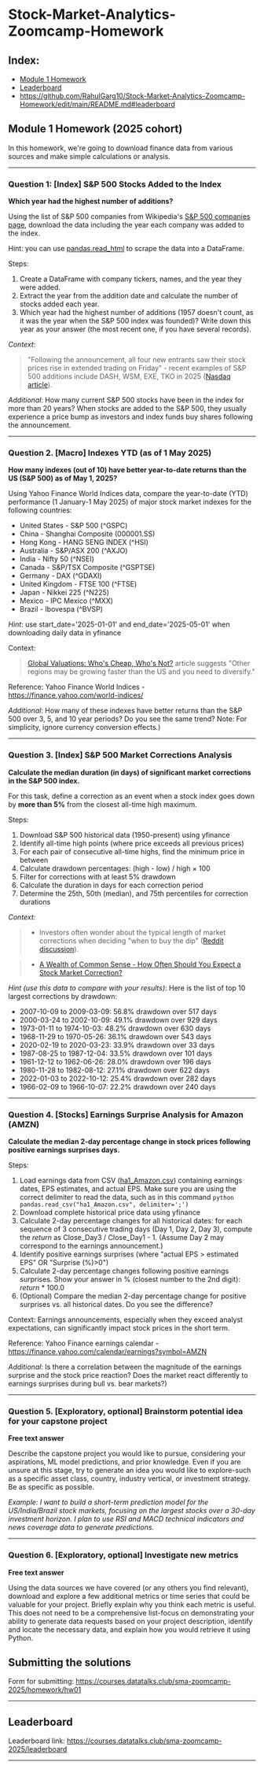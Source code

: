 # Stock-Market-Analytics-Zoomcamp-Homework
## Index:
- [Module 1 Homework](##Module-1-Homework-(2025-cohort))
- [Leaderboard](https://github.com/RahulGarg10/Stock-Market-Analytics-Zoomcamp-Homework/edit/main/README.md#leaderboard)
- https://github.com/RahulGarg10/Stock-Market-Analytics-Zoomcamp-Homework/edit/main/README.md#leaderboard

## Module 1 Homework (2025 cohort)

In this homework, we're going to download finance data from various sources and make simple calculations or analysis.

---
### Question 1: [Index] S&P 500 Stocks Added to the Index

**Which year had the highest number of additions?**

Using the list of S&P 500 companies from Wikipedia's [S&P 500 companies page](https://en.wikipedia.org/wiki/List_of_S%26P_500_companies), download the data including the year each company was added to the index.

Hint: you can use [pandas.read_html](https://pandas.pydata.org/docs/reference/api/pandas.read_html.html) to scrape the data into a DataFrame.

Steps:
1. Create a DataFrame with company tickers, names, and the year they were added.
2. Extract the year from the addition date and calculate the number of stocks added each year.
3. Which year had the highest number of additions (1957 doesn't count, as it was the year when the S&P 500 index was founded)? Write down this year as your answer (the most recent one, if you have several records).

*Context*: 
> "Following the announcement, all four new entrants saw their stock prices rise in extended trading on Friday" - recent examples of S&P 500 additions include DASH, WSM, EXE, TKO in 2025 ([Nasdaq article](https://www.nasdaq.com/articles/sp-500-reshuffle-dash-tko-expe-wsm-join-worth-buying)).

*Additional*: How many current S&P 500 stocks have been in the index for more than 20 years? When stocks are added to the S&P 500, they usually experience a price bump as investors and index funds buy shares following the announcement.

---
### Question 2. [Macro] Indexes YTD (as of 1 May 2025)

**How many indexes (out of 10) have better year-to-date returns than the US (S&P 500) as of May 1, 2025?**

Using Yahoo Finance World Indices data, compare the year-to-date (YTD) performance (1 January-1 May 2025) of major stock market indexes for the following countries:
* United States - S&P 500 (^GSPC)
* China - Shanghai Composite (000001.SS)
* Hong Kong - HANG SENG INDEX (^HSI)	
* Australia - S&P/ASX 200 (^AXJO)
* India - Nifty 50 (^NSEI)
* Canada - S&P/TSX Composite (^GSPTSE)
* Germany - DAX (^GDAXI)
* United Kingdom - FTSE 100 (^FTSE)
* Japan - Nikkei 225 (^N225)
* Mexico - IPC Mexico (^MXX)
* Brazil - Ibovespa (^BVSP)

*Hint*: use start_date='2025-01-01' and end_date='2025-05-01' when downloading daily data in yfinance

Context: 
> [Global Valuations: Who's Cheap, Who's Not?](https://simplywall.st/article/beyond-the-us-global-markets-after-yet-another-tariff-update) article suggests "Other regions may be growing faster than the US and you need to diversify."

Reference: Yahoo Finance World Indices - https://finance.yahoo.com/world-indices/

*Additional*: How many of these indexes have better returns than the S&P 500 over 3, 5, and 10 year periods? Do you see the same trend?
Note: For simplicity, ignore currency conversion effects.)

---
### Question 3. [Index] S&P 500 Market Corrections Analysis


**Calculate the median duration (in days) of significant market corrections in the S&P 500 index.**

For this task, define a correction as an event when a stock index goes down by **more than 5%** from the closest all-time high maximum.

Steps:
1. Download S&P 500 historical data (1950-present) using yfinance
2. Identify all-time high points (where price exceeds all previous prices)
3. For each pair of consecutive all-time highs, find the minimum price in between
4. Calculate drawdown percentages: (high - low) / high × 100
5. Filter for corrections with at least 5% drawdown
6. Calculate the duration in days for each correction period
7. Determine the 25th, 50th (median), and 75th percentiles for correction durations

*Context:* 
> * Investors often wonder about the typical length of market corrections when deciding "when to buy the dip" ([Reddit discussion](https://www.reddit.com/r/investing/comments/1jrqnte/when_are_you_buying_the_dip/?rdt=64135)).

> * [A Wealth of Common Sense - How Often Should You Expect a Stock Market Correction?](https://awealthofcommonsense.com/2022/01/how-often-should-you-expect-a-stock-market-correction/)

*Hint (use this data to compare with your results)*: Here is the list of top 10 largest corrections by drawdown:
* 2007-10-09 to 2009-03-09: 56.8% drawdown over 517 days
* 2000-03-24 to 2002-10-09: 49.1% drawdown over 929 days
* 1973-01-11 to 1974-10-03: 48.2% drawdown over 630 days
* 1968-11-29 to 1970-05-26: 36.1% drawdown over 543 days
* 2020-02-19 to 2020-03-23: 33.9% drawdown over 33 days
* 1987-08-25 to 1987-12-04: 33.5% drawdown over 101 days
* 1961-12-12 to 1962-06-26: 28.0% drawdown over 196 days
* 1980-11-28 to 1982-08-12: 27.1% drawdown over 622 days
* 2022-01-03 to 2022-10-12: 25.4% drawdown over 282 days
* 1966-02-09 to 1966-10-07: 22.2% drawdown over 240 days

---
### Question 4.  [Stocks] Earnings Surprise Analysis for Amazon (AMZN)


**Calculate the median 2-day percentage change in stock prices following positive earnings surprises days.**

Steps:
1. Load earnings data from CSV ([ha1_Amazon.csv](ha1_Amazon.csv)) containing earnings dates, EPS estimates, and actual EPS. Make sure you are using the correct delimiter to read the data, such as in this command ```python pandas.read_csv("ha1_Amazon.csv", delimiter=';') ```
2. Download complete historical price data using yfinance
3. Calculate 2-day percentage changes for all historical dates: for each sequence of 3 consecutive trading days (Day 1, Day 2, Day 3), compute the *return* as Close_Day3 / Close_Day1 - 1. (Assume Day 2 may correspond to the earnings announcement.)
4. Identify positive earnings surprises (where "actual EPS > estimated EPS" OR "Surprise (%)>0")
5. Calculate 2-day percentage changes following positive earnings surprises. Show your answer in % (closest number to the 2nd digit): *return* * 100.0
6. (Optional) Compare the median 2-day percentage change for positive surprises vs. all historical dates. Do you see the difference?

Context: Earnings announcements, especially when they exceed analyst expectations, can significantly impact stock prices in the short term.

Reference: Yahoo Finance earnings calendar - https://finance.yahoo.com/calendar/earnings?symbol=AMZN

*Additional*: Is there a correlation between the magnitude of the earnings surprise and the stock price reaction? Does the market react differently to earnings surprises during bull vs. bear markets?)

---
### Question 5.  [Exploratory, optional] Brainstorm potential idea for your capstone project

**Free text answer**

Describe the capstone project you would like to pursue, considering your aspirations, ML model predictions, and prior knowledge. Even if you are unsure at this stage, try to generate an idea you would like to explore-such as a specific asset class, country, industry vertical, or investment strategy. Be as specific as possible.

*Example: I want to build a short-term prediction model for the US/India/Brazil stock markets, focusing on the largest stocks over a 30-day investment horizon. I plan to use RSI and MACD technical indicators and news coverage data to generate predictions.*

---
### Question 6. [Exploratory, optional] Investigate new metrics

**Free text answer**

Using the data sources we have covered (or any others you find relevant), download and explore a few additional metrics or time series that could be valuable for your project. Briefly explain why you think each metric is useful. This does not need to be a comprehensive list-focus on demonstrating your ability to generate data requests based on your project description, identify and locate the necessary data, and explain how you would retrieve it using Python.

## Submitting the solutions

Form for submitting: https://courses.datatalks.club/sma-zoomcamp-2025/homework/hw01

---
## Leaderboard

Leaderboard link: https://courses.datatalks.club/sma-zoomcamp-2025/leaderboard

---
